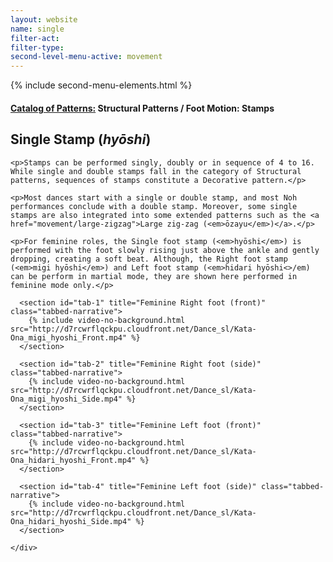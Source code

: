 ```yaml
---
layout: website
name: single
filter-act:
filter-type:
second-level-menu-active: movement
---
```

{% include second-menu-elements.html %}

<main class="page-content">
  <div class="text-container">
    <h4><a href="/movement#catalog">Catalog of Patterns:</a> Structural Patterns / Foot Motion: Stamps</h4>
    <h2>Single Stamp (<em>hyōshi</em>)</h2>


    <p>Stamps can be performed singly, doubly or in sequence of 4 to 16.  While single and double stamps fall in the category of Structural patterns, sequences of stamps constitute a Decorative pattern.</p>

    <p>Most dances start with a single or double stamp, and most Noh performances conclude with a double stamp. Moreover, some single stamps are also integrated into some extended patterns such as the <a href="movement/large-zigzag">Large zig-zag (<em>ōzayu</em>)</a>.</p>

    <p>For feminine roles, the Single foot stamp (<em>hyōshi</em>) is performed with the foot slowly rising just above the ankle and gently dropping, creating a soft beat. Although, the Right foot stamp (<em>migi hyōshi</em>) and Left foot stamp (<em>hidari hyōshi<>/em) can be perform in martial mode, they are shown here performed in feminine mode only.</p>

  </div>


<div class="tabs-container">
  <div class="tabs-container__links">
    <div class="wrapper">
      <div id="tabs"></div>
    </div>
  </div>
  <div class="tabs-container__content">
    <div class="wrapper">

      <section id="tab-1" title="Feminine Right foot (front)" class="tabbed-narrative">
        {% include video-no-background.html src="http://d7rcwrflqckpu.cloudfront.net/Dance_sl/Kata-Ona_migi_hyoshi_Front.mp4" %}
      </section>

      <section id="tab-2" title="Feminine Right foot (side)" class="tabbed-narrative">
        {% include video-no-background.html src="http://d7rcwrflqckpu.cloudfront.net/Dance_sl/Kata-Ona_migi_hyoshi_Side.mp4" %}
      </section>

      <section id="tab-3" title="Feminine Left foot (front)" class="tabbed-narrative">
        {% include video-no-background.html src="http://d7rcwrflqckpu.cloudfront.net/Dance_sl/Kata-Ona_hidari_hyoshi_Front.mp4" %}
      </section>

      <section id="tab-4" title="Feminine Left foot (side)" class="tabbed-narrative">
        {% include video-no-background.html src="http://d7rcwrflqckpu.cloudfront.net/Dance_sl/Kata-Ona_hidari_hyoshi_Side.mp4" %}
      </section>

    </div>
  </div>
</div>
</main>
